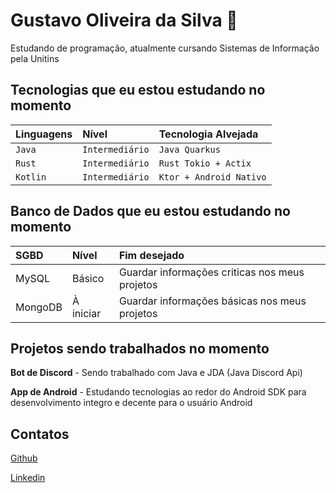 
# Gustavo Oliveira da Silva 🍕

Estudando de programação, atualmente cursando Sistemas de Informação pela Unitins

## Tecnologias que eu estou estudando no momento

| Linguagens | Nível | Tecnologia Alvejada |
| :--------- | :---- | :------------------ |
|`Java`|`Intermediário`|`Java Quarkus`|
|`Rust`| `Intermediário`| `Rust Tokio + Actix`|
|`Kotlin`|`Intermediário`|`Ktor + Android Nativo`|

## Banco de Dados que eu estou estudando no momento
| SGBD | Nível | Fim desejado |
| :--- | :---- | :----------- |
| MySQL | Básico | Guardar informações criticas nos meus projetos |
| MongoDB  | À iniciar | Guardar informações básicas nos meus projetos |

## Projetos sendo trabalhados no momento
**Bot de Discord** - Sendo trabalhado com Java e JDA (Java Discord Api)  
 
**App de Android** - Estudando tecnologias ao redor do Android SDK para desenvolvimento integro e decente para o usuário Android

## Contatos
[Github](https://github.com/digitalinnovationone/dio-lab-open-source.git)

[Linkedin](https://www.linkedin.com/in/gustavo-oliveira-da-silva-289877262/)